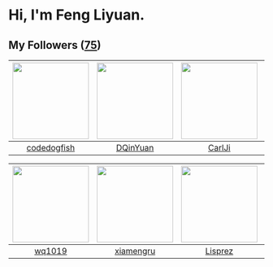 # Hi, I'm Feng Liyuan.

## My Followers ([75](https://github.com/SunRunAway?tab=followers))

| <img src="https://avatars2.githubusercontent.com/u/6002026?v=4" width="150" height="150" /> | <img src="https://avatars1.githubusercontent.com/u/23725000?v=4" width="150" height="150" /> | <img src="https://avatars0.githubusercontent.com/u/10810759?v=4" width="150" height="150" /> | <img src="https://avatars0.githubusercontent.com/u/20725525?v=4" width="150" height="150" /> |
| :-----------------------------------------------------------------------------------------: | :------------------------------------------------------------------------------------------: | :------------------------------------------------------------------------------------------: | :------------------------------------------------------------------------------------------: |
|                        [codedogfish](https://github.com/codedogfish)                        |                            [DQinYuan](https://github.com/DQinYuan)                           |                              [CarlJi](https://github.com/CarlJi)                             |                             [rain298](https://github.com/rain298)                            |

| <img src="https://avatars3.githubusercontent.com/u/9254545?v=4" width="150" height="150" /> | <img src="https://avatars0.githubusercontent.com/u/28560740?v=4" width="150" height="150" /> | <img src="https://avatars0.githubusercontent.com/u/14808551?v=4" width="150" height="150" /> | <img src="https://avatars1.githubusercontent.com/u/37112567?v=4" width="150" height="150" /> |
| :-----------------------------------------------------------------------------------------: | :------------------------------------------------------------------------------------------: | :------------------------------------------------------------------------------------------: | :------------------------------------------------------------------------------------------: |
|                             [wq1019](https://github.com/wq1019)                             |                           [xiamengru](https://github.com/xiamengru)                          |                             [Lisprez](https://github.com/Lisprez)                            |                               [Cc410](https://github.com/Cc410)                              |